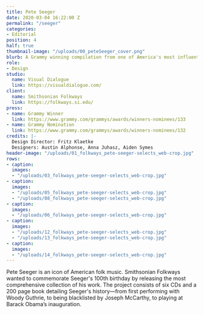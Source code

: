 ```yaml
---
title: Pete Seeger
date: 2020-03-04 16:22:00 Z
permalink: "/seeger"
categories:
- Editorial
position: 4
half: true
thumbnail-image: "/uploads/00_peteSeeger_cover.png"
blurb: A Grammy winning compilation from one of America's most influential folk singers.
role:
- Design
studio:
  name: Visual Dialogue
  link: https://visualdialogue.com/
client:
  name: Smithsonian Folkways
  link: https://folkways.si.edu/
press:
- name: Grammy Winner
  link: https://www.grammy.com/grammys/awards/winners-nominees/133
- name: Grammy Nomination
  link: https://www.grammy.com/grammys/awards/winners-nominees/132
credits: |-
  Design Director: Fritz Klaetke
  Designers: Austin Alphonse, Anna Juhasz, Aiden Symes
header-image: "/uploads/01_folkways_pete-seeger-selects_web-crop.jpg"
rows:
- caption: 
  images:
  - "/uploads/03_folkways_pete-seeger-selects_web-crop.jpg"
- caption: 
  images:
  - "/uploads/05_folkways_pete-seeger-selects_web-crop.jpg"
  - "/uploads/08_folkways_pete-seeger-selects_web-crop.jpg"
- caption: 
  images:
  - "/uploads/06_folkways_pete-seeger-selects_web-crop.jpg"
- caption: 
  images:
  - "/uploads/12_folkways_pete-seeger-selects_web-crop.jpg"
  - "/uploads/13_folkways_pete-seeger-selects_web-crop.jpg"
- caption: 
  images:
  - "/uploads/14_folkways_pete-seeger-selects_web-crop.jpg"
---
```


Pete Seeger is an icon of American folk music. Smithsonian Folkways wanted to commemorate Seeger's 100th birthday by releasing the most comprehensive collection of his work. The project consists of six CDs and a 200 page book detailing Seeger's history—from first performing with Woody Guthrie, to being blacklisted by Joseph McCarthy, to playing at Barack Obama’s inauguration.